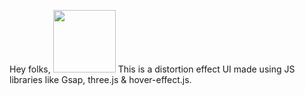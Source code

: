 Hey folks,
<img src="https://c.tenor.com/4BkYeeOwEUgAAAAC/waving-wave.gif" height="100px" width="100px"> 
This is a distortion effect UI made using JS libraries like  Gsap, three.js & hover-effect.js.

